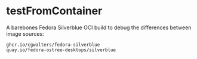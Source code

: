 # testFromContainer

A barebones Fedora Silverblue OCI build to debug the differences between image sources:

```
ghcr.io/cgwalters/fedora-silverblue
quay.io/fedora-ostree-desktops/silverblue
```